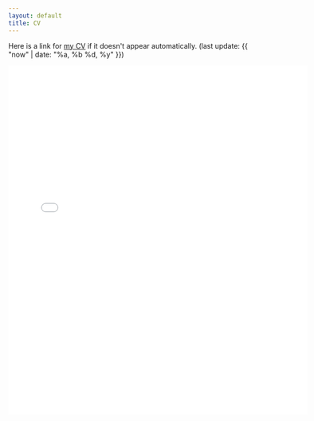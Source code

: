 ```yaml
---
layout: default
title: CV
---
```


Here is a link for [my CV](/CV/cv.pdf) if it doesn't appear automatically. (last update: {{ "now" | date: "%a, %b %d, %y" }})

<!--<style>
.pdfobject-container {    
	width: 600px;
   height: 700px;
}
</style>

<div id="cv"></div>
<script src="/script/pdfobject.js"></script>
<script>PDFObject.embed("/CV/Ji%20CV.pdf#toolbar=0&navpanes=0", "#cv");</script>-->

<embed src="/CV/cv.pdf#toolbar=0&navpanes=0" type="application/pdf" width="600px" height="700px">